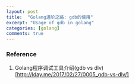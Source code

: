 ```yaml
---
layout: post
title:  "Golang进阶之路: gdb的使用"
excerpt: "Usage of gdb in golang"
categories: [golang]
comments: true
---
```


### Reference
1. Golang程序调试工具介绍(gdb vs dlv)[http://lday.me/2017/02/27/0005_gdb-vs-dlv/]
